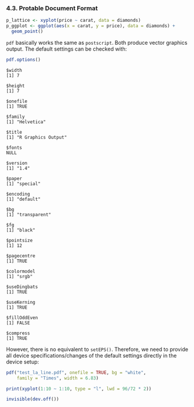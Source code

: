 

### 4.3. Protable Document Format


```r
p_lattice <- xyplot(price ~ carat, data = diamonds)
p_ggplot <- ggplot(aes(x = carat, y = price), data = diamonds) +
  geom_point()
```

`pdf` basically works the same as `postscript`. Both produce vector graphics output. The default settings can be checked with:


```r
pdf.options()
```

```
$width
[1] 7

$height
[1] 7

$onefile
[1] TRUE

$family
[1] "Helvetica"

$title
[1] "R Graphics Output"

$fonts
NULL

$version
[1] "1.4"

$paper
[1] "special"

$encoding
[1] "default"

$bg
[1] "transparent"

$fg
[1] "black"

$pointsize
[1] 12

$pagecentre
[1] TRUE

$colormodel
[1] "srgb"

$useDingbats
[1] TRUE

$useKerning
[1] TRUE

$fillOddEven
[1] FALSE

$compress
[1] TRUE
```

However, there is no equivalent to `setEPS()`. Therefore, we need to provide all device specifications/changes of the default settings directly in the device setup:


```r
pdf("test_la_line.pdf", onefile = TRUE, bg = "white", 
    family = "Times", width = 6.83)

print(xyplot(1:10 ~ 1:10, type = "l", lwd = 96/72 * 2))

invisible(dev.off())
```

